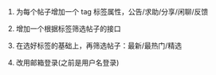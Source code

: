 1. 为每个帖子增加一个 tag 标签属性，公告/求助/分享/闲聊/反馈
2. 增加一个根据标签筛选帖子的接口
3. 在选好标签的基础上，再筛选帖子：最新/最热门/精选 

4. 改用邮箱登录(之前是用户名登录)
